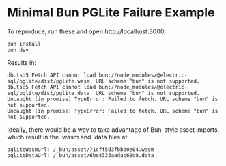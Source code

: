 # Minimal Bun PGLite Failure Example

To reproduce, run these and open http://localhost:3000:

```
bun install
bun dev
```

Results in:

```
db.ts:5 Fetch API cannot load bun://node_modules/@electric-sql/pglite/dist/pglite.wasm. URL scheme "bun" is not supported.
db.ts:5 Fetch API cannot load bun://node_modules/@electric-sql/pglite/dist/pglite.data. URL scheme "bun" is not supported.
Uncaught (in promise) TypeError: Failed to fetch. URL scheme "bun" is not supported.
Uncaught (in promise) TypeError: Failed to fetch. URL scheme "bun" is not supported.
```

Ideally, there would be a way to take advantage of Bun-style asset imports, which result in the .wasm and .data files at:

```
pgliteWasmUrl: /_bun/asset/71cff5d3fbbb0e04.wasm
pgliteDataUrl: /_bun/asset/6be4333aadac69d8.data
```